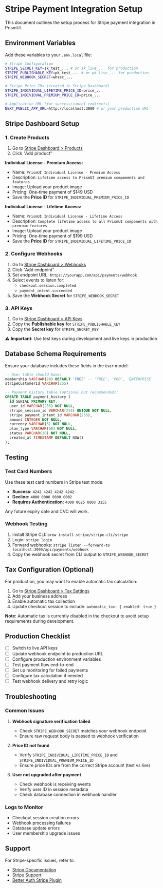 # Stripe Payment Integration Setup

This document outlines the setup process for Stripe payment integration in PrismUI.

## Environment Variables

Add these variables to your `.env.local` file:

```bash
# Stripe Configuration
STRIPE_SECRET_KEY=sk_test_... # or sk_live_... for production
STRIPE_PUBLISHABLE_KEY=pk_test_... # or pk_live_... for production  
STRIPE_WEBHOOK_SECRET=whsec_...

# Stripe Price IDs (created in Stripe Dashboard)
STRIPE_INDIVIDUAL_LIFETIME_PRICE_ID=price_...
STRIPE_INDIVIDUAL_PREMIUM_PRICE_ID=price_...

# Application URL (for success/cancel redirects)
NEXT_PUBLIC_APP_URL=http://localhost:3000 # or your production URL
```

## Stripe Dashboard Setup

### 1. Create Products

1. Go to [Stripe Dashboard > Products](https://dashboard.stripe.com/products)
2. Click "Add product"

**Individual License - Premium Access:**
- Name: `PrismUI Individual License - Premium Access`
- Description: `Lifetime access to PrismUI premium components and features`
- Image: Upload your product image
- Pricing: One-time payment of $149 USD
- Save the **Price ID** for `STRIPE_INDIVIDUAL_PREMIUM_PRICE_ID`

**Individual License - Lifetime Access:**
- Name: `PrismUI Individual License - Lifetime Access`
- Description: `Complete lifetime access to all PrismUI components with premium features`
- Image: Upload your product image  
- Pricing: One-time payment of $199 USD
- Save the **Price ID** for `STRIPE_INDIVIDUAL_LIFETIME_PRICE_ID`

### 2. Configure Webhooks

1. Go to [Stripe Dashboard > Webhooks](https://dashboard.stripe.com/webhooks)
2. Click "Add endpoint"
3. Set endpoint URL: `https://yourapp.com/api/payments/webhook`
4. Select events to listen for:
   - `checkout.session.completed`
   - `payment_intent.succeeded`
5. Save the **Webhook Secret** for `STRIPE_WEBHOOK_SECRET`

### 3. API Keys

1. Go to [Stripe Dashboard > API Keys](https://dashboard.stripe.com/apikeys)
2. Copy the **Publishable key** for `STRIPE_PUBLISHABLE_KEY`
3. Copy the **Secret key** for `STRIPE_SECRET_KEY`

⚠️ **Important:** Use test keys during development and live keys in production.

## Database Schema Requirements

Ensure your database includes these fields in the `User` model:

```sql
-- User table should have:
membership VARCHAR(20) DEFAULT 'FREE' -- 'FREE', 'PRO', 'ENTERPRISE'
stripeCustomerId VARCHAR(255)

-- Payment history table (optional but recommended):
CREATE TABLE payment_history (
  id SERIAL PRIMARY KEY,
  user_id VARCHAR(255) NOT NULL,
  stripe_session_id VARCHAR(255) UNIQUE NOT NULL,
  stripe_payment_intent_id VARCHAR(255),
  amount INTEGER NOT NULL,
  currency VARCHAR(3) NOT NULL,
  plan_type VARCHAR(50) NOT NULL,
  status VARCHAR(20) NOT NULL,
  created_at TIMESTAMP DEFAULT NOW()
);
```

## Testing

### Test Card Numbers

Use these test card numbers in Stripe test mode:

- **Success:** `4242 4242 4242 4242`
- **Decline:** `4000 0000 0000 0002`
- **Requires Authentication:** `4000 0025 0000 3155`

Any future expiry date and CVC will work.

### Webhook Testing

1. Install Stripe CLI: `brew install stripe/stripe-cli/stripe`
2. Login: `stripe login`
3. Forward webhooks: `stripe listen --forward-to localhost:3000/api/payments/webhook`
4. Copy the webhook secret from CLI output to `STRIPE_WEBHOOK_SECRET`

## Tax Configuration (Optional)

For production, you may want to enable automatic tax calculation:

1. Go to [Stripe Dashboard > Tax Settings](https://dashboard.stripe.com/settings/tax)
2. Add your business address
3. Enable automatic tax collection
4. Update checkout session to include: `automatic_tax: { enabled: true }`

**Note:** Automatic tax is currently disabled in the checkout to avoid setup requirements during development.

## Production Checklist

- [ ] Switch to live API keys
- [ ] Update webhook endpoint to production URL
- [ ] Configure production environment variables
- [ ] Test payment flow end-to-end
- [ ] Set up monitoring for failed payments
- [ ] Configure tax calculation if needed
- [ ] Test webhook delivery and retry logic

## Troubleshooting

### Common Issues

1. **Webhook signature verification failed**
   - Check `STRIPE_WEBHOOK_SECRET` matches your webhook endpoint
   - Ensure raw request body is passed to webhook verification

2. **Price ID not found**
   - Verify `STRIPE_INDIVIDUAL_LIFETIME_PRICE_ID` and `STRIPE_INDIVIDUAL_PREMIUM_PRICE_ID` 
   - Ensure price IDs are from the correct Stripe account (test vs live)

3. **User not upgraded after payment**
   - Check webhook is receiving events
   - Verify user ID in session metadata
   - Check database connection in webhook handler

### Logs to Monitor

- Checkout session creation errors
- Webhook processing failures  
- Database update errors
- User membership upgrade issues

## Support

For Stripe-specific issues, refer to:
- [Stripe Documentation](https://stripe.com/docs)
- [Stripe Support](https://support.stripe.com/)
- [Better Auth Stripe Plugin](https://www.better-auth.com/docs/plugins/stripe)